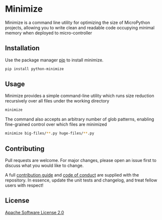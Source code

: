 # Minimize

Minimize is a command line utility for optimizing the size of MicroPython projects, allowing you to write clean and
readable code occupying minimal memory when deployed to micro-controller

## Installation

Use the package manager [pip](https://pip.pypa.io/en/stable/) to install minimize.

```bash
pip install python-minimize
```

## Usage

Minimize provides a simple command-line utility which runs size reduction recursively over all files under the working directory

```bash
minimize
```

The command also accepts an arbitrary number of glob patterns, enabling fine-grained control over which files are minimized

```bash
minimize big-files/**.py huge-files/**.py
```

## Contributing
Pull requests are welcome. For major changes, please open an issue first to discuss what you would like to change.

A full [contribution guide](CONTRIBUTING.md) and [code of conduct](CODE_OF_CONDUCT.md) are supplied with the repository. In essence, update the unit tests and changelog, and treat fellow users with respect!


## License
[Apache Software License 2.0](https://www.apache.org/licenses/LICENSE-2.0)
